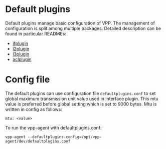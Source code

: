 # Default plugins
 
 Default plugins manage basic configuration of VPP. The management of configuration is split among multiple
 packages. Detailed description can be found in particular READMEs:
 - [ifplugin](ifplugin)
 - [l2plugin](l2plugin)
 - [l3plugin](l3plugin)
 - [aclplugin](aclplugin)
 
# Config file 

 The default plugins can use configuration file `defaultplugins.conf` to set global maximum transmission unit value
 used in interface plugin. This mtu value is preferred before global setting which is set to 9000 bytes. Mtu is 
 written in config as follows:
 
 `mtu: <value>`
 
 To run the vpp-agent with defaultplugins.conf:
 
 `vpp-agent --defaultplugins-config=/opt/vpp-agent/dev/defaultplugins.conf`
 
 
